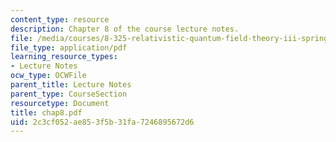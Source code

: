 ```yaml
---
content_type: resource
description: Chapter 8 of the course lecture notes.
file: /media/courses/8-325-relativistic-quantum-field-theory-iii-spring-2003/2c3cf052ae853f5b31fa7246895672d6_chap8.pdf
file_type: application/pdf
learning_resource_types:
- Lecture Notes
ocw_type: OCWFile
parent_title: Lecture Notes
parent_type: CourseSection
resourcetype: Document
title: chap8.pdf
uid: 2c3cf052-ae85-3f5b-31fa-7246895672d6
---
```

